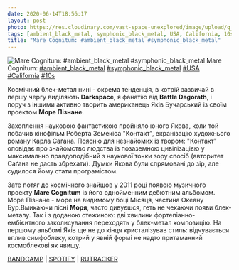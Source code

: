 ```yaml
---
date: 2020-06-14T18:56:17
layout: post
photo: https://res.cloudinary.com/vast-space-unexplored/image/upload/q_auto,dpr_auto,w_auto/photos/photo_994_14-06-2020_18-56-17.jpg
tags: [ambient_black_metal, symphonic_black_metal, USA, California, 10s]
title: "Mare Cognitum: #ambient_black_metal #symphonic_black_metal"
---
```

![Mare Cognitum: #ambient_black_metal #symphonic_black_metal](https://res.cloudinary.com/vast-space-unexplored/image/upload/q_auto,dpr_auto,w_auto/photos/photo_994_14-06-2020_18-56-17.jpg)
Mare Cognitum: [#ambient_black_metal](/tags/#ambient_black_metal) [#symphonic_black_metal](/tags/#symphonic_black_metal) [#USA](/tags/#USA) [#California](/tags/#California) [#10s](/tags/#10s)

Космічний блек-метал нині - окрема тенденція, в котрій зазвичай в першу чергу виділяють **Darkspace**, я фанатію від **Battle Dagorath**, і поруч з іншими активно творить американець Яків Бучарський із своїм проектом **Море Пізнане**.

Захоплення науковою фантастикою пройняло юного Якова, коли той побачив кінофільм Роберта Земекіса &quot;Контакт&quot;, екранізацію художнього роману Карла Саґана. Поясню для незнайомих із твором: &quot;Контакт&quot; оповідає про знайомство людства із позаземною цивілізацією у максимально правдоподібний з наукової точки зору спосіб (авторитет Саґана не дасть збрехати). Думки Якова були спрямовані до зір, але судилося йому стати програмістом.

Зате потяг до космічного знайшов у 2011 році появою музичного проекту **Mare Cognitum** із його однойменним дебютним альбомом. Море Пізнане - море на видимому боці Місяця, частина Океану Бур.Вмикаючи пісні **Моря**, часто дивуєшся, геть не чекаючи появи блек-металу. Так і з доданою стежиною: дві хвилини фортепіанно-ембієнтного заколисування переходять у блек-метал композицію. На першому альбомі Яків ще не до кінця кристалізував стиль: відчувається вплив симфоблеку, котрий у явній формі не надто притаманний космоблекові як явищу.

[BANDCAMP](https://marecognitum.bandcamp.com/album/the-sea-which-has-become-known) \| [SPOTIFY](https://open.spotify.com/album/50VwmXPTYpcMcJYyYlGgos) \| [RUTRACKER](https://rutracker.org/forum/viewtopic.php?t=4840216)